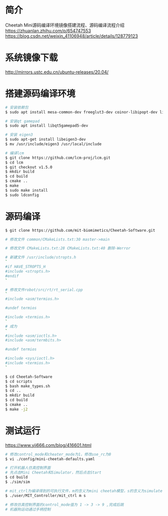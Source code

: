 # 简介
Cheetah Mini源码编译环境镜像搭建流程、源码编译流程介绍
https://zhuanlan.zhihu.com/p/654747553
https://blog.csdn.net/weixin_41106948/article/details/128779123

# 系统镜像下载
http://mirrors.ustc.edu.cn/ubuntu-releases/20.04/

# 搭建源码编译环境
```sh
# 安装依赖包
$ sudo apt install mesa-common-dev freeglut3-dev coinor-libipopt-dev libblas-dev liblapack-dev gfortran liblapack-dev coinor-libipopt-dev cmake gcc build-essential libglib2.0-dev

# 安装qt gamepad
$ sudo apt install libqt5gamepad5-dev

# 安装 eigen3
$ sudo apt-get install libeigen3-dev
$ mv /usr/include/eigen3 /usr/local/include

# 编译lcm
$ git clone https://github.com/lcm-proj/lcm.git
$ cd lcm
$ git checkout v1.5.0
$ mkdir build
$ cd build
$ cmake ..
$ make
$ sudo make install
$ sudo ldconfig
```

# 源码编译
```sh
$ git clone https://github.com/mit-biomimetics/Cheetah-Software.git

# 修改文件 common/CMakeLists.txt:30 master->main

# 修改文件 CMakeLists.txt:28 CMakeLists.txt:40 删除-Werror

# 新建文件 /usr/include/stropts.h
`
#if HAVE_STROPTS_H
#include <stropts.h>
#endif
`

# 修改文件robot/src/rt/rt_serial.cpp
`
#include <asm/termios.h>

#undef termios

#include <termios.h>
`
# 成为
`
#include <asm/ioctls.h>
#include <asm/termbits.h>

#undef termios

#include <sys/ioctl.h>
#include <termios.h>
`

$ cd Cheetah-Software
$ cd scripts
$ bash make_types.sh
$ cd ..
$ mkdir build
$ cd build
$ cmake ..
$ make -j2
```

# 测试运行
https://www.yii666.com/blog/416601.html
```sh
# 修改control_mode和cheater_mode为1，修改use_rc为0
$ vi ./config/mini-cheetah-defaults.yaml

# 打开机器人仿真控制界面
# 先点击Mini Cheetah和Simulator，然后点击Start
$ cd build
$ ./sim/sim

# mit_ctrl为编译得到的可执行文件，m的含义为mini cheetah模型，s的含义为simulate，即仿真
$ ./user/MIT_Controller/mit_ctrl m s

# 修改仿真控制界面的control_mode值为 1 -> 3 -> 9 ,完成后跳
# 机器狗运动通过手柄控制
```